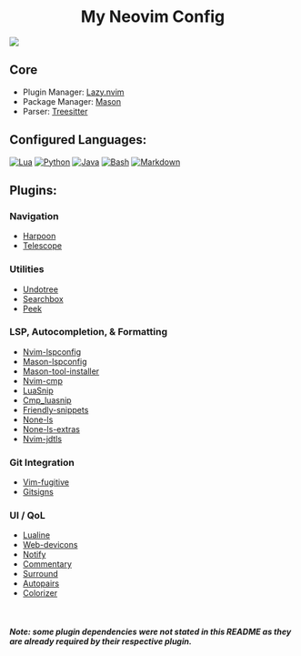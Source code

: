 <div><h1 align="center">My Neovim Config</h1></div>

[![](https://skillicons.dev/icons?i=neovim)](https://neovim.io/)

## Core

- Plugin Manager: [Lazy.nvim](https://github.com/folke/lazy.nvim.git)
- Package Manager: [Mason](https://github.com/williamboman/mason.nvim)
- Parser: [Treesitter](https://github.com/nvim-treesitter/nvim-treesitter)
  <br>

## Configured Languages:

[![Lua](https://skillicons.dev/icons?i=lua)](https://lua.org/)
[![Python](https://skillicons.dev/icons?i=python)](https://www.python.org/)
[![Java](https://skillicons.dev/icons?i=java)](https://www.java.com/)
[![Bash](https://skillicons.dev/icons?i=bash)](https://www.gnu.org/software/bash/)
[![Markdown](https://skillicons.dev/icons?i=md)](https://www.gnu.org/software/bash/)
<br>

## Plugins:

### Navigation

- [Harpoon](https://github.com/ThePrimeagen/harpoon)
- [Telescope](https://github.com/nvim-telescope/telescope.nvim)

### Utilities

- [Undotree](https://github.com/mbbill/undotree)
- [Searchbox](https://github.com/VonHeikemen/searchbox.nvim)
- [Peek](https://github.com/toppair/peek.nvim)

### LSP, Autocompletion, & Formatting

- [Nvim-lspconfig](https://github.com/neovim/nvim-lspconfig)
- [Mason-lspconfig](https://github.com/williamboman/mason-lspconfig.nvim)
- [Mason-tool-installer](https://github.com/WhoIsSethDaniel/mason-tool-installer.nvim)
- [Nvim-cmp](https://github.com/hrsh7th/nvim-cmp)
- [LuaSnip](https://github.com/L3MON4D3/LuaSnip)
- [Cmp_luasnip](https://github.com/saadparwaiz1/cmp_luasnip)
- [Friendly-snippets](https://github.com/rafamadriz/friendly-snippets)
- [None-ls](https://github.com/nvimtools/none-ls.nvim)
- [None-ls-extras](https://github.com/nvimtools/none-ls-extras.nvim)
- [Nvim-jdtls](https://github.com/mfussenegger/nvim-jdtls)

### Git Integration

- [Vim-fugitive](https://github.com/tpope/vim-fugitive)
- [Gitsigns](https://github.com/lewis6991/gitsigns.nvim)

### UI / QoL

- [Lualine](https://github.com/nvim-lualine/lualine.nvim)
- [Web-devicons](https://github.com/nvim-tree/nvim-web-devicons)
- [Notify](https://github.com/rcarriga/nvim-notify)
- [Commentary](https://github.com/tpope/vim-commentary)
- [Surround](https://github.com/kylechui/nvim-surround)
- [Autopairs](https://github.com/windp/nvim-autopairs)
- [Colorizer](https://github.com/norcalli/nvim-colorizer.lua)

<br>

##### Note: some plugin dependencies were not stated in this README as they are already required by their respective plugin.
